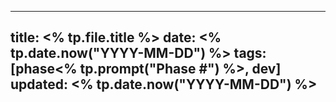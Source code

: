 
---
title: <% tp.file.title %>
date: <% tp.date.now("YYYY-MM-DD") %>
tags: [phase<% tp.prompt("Phase #") %>, dev]
updated: <% tp.date.now("YYYY-MM-DD") %>
---
